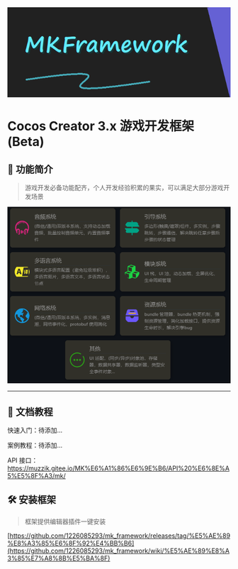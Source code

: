<div style="text-align:center">
    <img src="./home/logo.png" alt="Image" />
</div>

# Cocos Creator 3.x 游戏开发框架 (Beta)

## 📣 功能简介

> 游戏开发必备功能配齐，个人开发经验积累的果实，可以满足大部分游戏开发场景

<div style="text-align:center">
    <img src="./home/功能简介.png" alt="Image" />
</div>

---

## 📗 文档教程

快速入门：待添加...

案例教程：待添加...

API 接口：https://muzzik.gitee.io/MK%E6%A1%86%E6%9E%B6/API%20%E6%8E%A5%E5%8F%A3/mk/

## 🛠️ 安装框架

> 框架提供编辑器插件一键安装

[https://github.com/1226085293/mk_framework/releases/tag/%E5%AE%89%E8%A3%85%E6%8F%92%E4%BB%B6](https://github.com/1226085293/mk_framework/wiki/%E5%AE%89%E8%A3%85%E7%A8%8B%E5%BA%8F)
